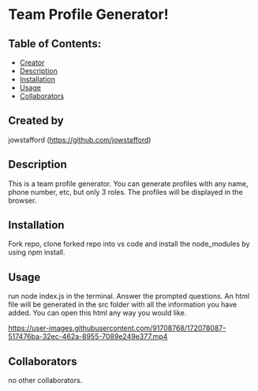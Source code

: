 # Team Profile Generator!

## Table of Contents:
* [Creator](#created-by)
* [Description](#description)
* [Installation](#installation)
* [Usage](#usage)
* [Collaborators](#collaborators)

## Created by
jowstafford
(https://github.com/jowstafford)

## Description
This is a team profile generator. You can generate profiles with any name, phone number, etc, but only 3 roles. The profiles will be displayed in the browser.

## Installation
Fork repo, clone forked repo into vs code and install the node_modules by using npm install.

## Usage
run node index.js in the terminal. Answer the prompted questions. An html file will be generated in the src folder with all the information you have added. You can open this html any way you would like. 


https://user-images.githubusercontent.com/91708768/172078087-517476ba-32ec-462a-8955-7089e249e377.mp4


## Collaborators
no other collaborators. 
